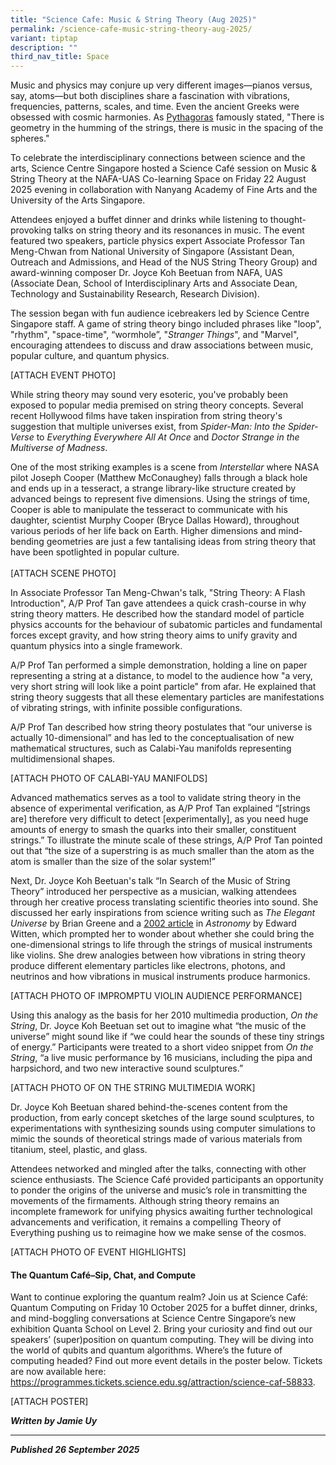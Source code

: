 ```yaml
---
title: "Science Cafe: Music & String Theory (Aug 2025)"
permalink: /science-cafe-music-string-theory-aug-2025/
variant: tiptap
description: ""
third_nav_title: Space
---
```

<p>Music and physics may conjure up very different images—pianos versus,
say, atoms—but both disciplines share a fascination with vibrations, frequencies,
patterns, scales, and time. Even the ancient Greeks were obsessed with
cosmic harmonies. As <a href="https://www.ams.org/publicoutreach/math-and-music" rel="noopener noreferrer nofollow" target="_blank"><u>Pythagoras</u></a> famously
stated, "There is geometry in the humming of the strings, there is music
in the spacing of the spheres."&nbsp;</p>
<p>To celebrate the interdisciplinary connections between science and the
arts, Science Centre Singapore hosted a Science Café session on Music &amp;
String Theory at the NAFA-UAS Co-learning Space on Friday 22 August 2025
evening in collaboration with Nanyang Academy of Fine Arts and the University
of the Arts Singapore.&nbsp;</p>
<p>Attendees enjoyed a buffet dinner and drinks while listening to thought-provoking
talks on string theory and its resonances in music. The event featured
two speakers, particle physics expert Associate Professor Tan Meng-Chwan
from National University of Singapore (Assistant Dean, Outreach and Admissions,
and Head of the NUS String Theory Group) and award-winning composer Dr.
Joyce Koh Beetuan from NAFA, UAS (Associate Dean, School of Interdisciplinary
Arts and Associate Dean, Technology and Sustainability Research, Research
Division).</p>
<p>The session began with fun audience icebreakers led by Science Centre
Singapore staff. A game of string theory bingo included phrases like "loop",
"rhythm", "space-time", “wormhole”, "<em>Stranger Things</em>", and "Marvel",
encouraging attendees to discuss and draw associations between music, popular
culture, and quantum physics.</p>
<p>[ATTACH EVENT PHOTO]</p>
<p>While string theory may sound very esoteric, you've probably been exposed
to popular media premised on string theory concepts. Several recent Hollywood
films have taken inspiration from string theory's suggestion that multiple
universes exist, from <em>Spider-Man: Into the Spider-Verse</em> to <em>Everything Everywhere All At Once</em> and <em>Doctor Strange in the Multiverse of Madness</em>.&nbsp;</p>
<p>One of the most striking examples is a scene from <em>Interstellar</em> where
NASA pilot Joseph Cooper (Matthew McConaughey) falls through a black hole
and ends up in a tesseract, a strange library-like structure created by
advanced beings to represent five dimensions. Using the strings of time,
Cooper is able to manipulate the tesseract to communicate with his daughter,
scientist Murphy Cooper (Bryce Dallas Howard), throughout various periods
of her life back on Earth. Higher dimensions and mind-bending geometries
are just a few tantalising ideas from string theory that have been spotlighted
in popular culture.
<br>
<br>[ATTACH SCENE PHOTO]</p>
<p>In Associate Professor Tan Meng-Chwan's talk, "String Theory: A Flash
Introduction", A/P Prof Tan gave attendees a quick crash-course in why
string theory matters. He described how the standard model of particle
physics accounts for the behaviour of subatomic particles and fundamental
forces except gravity, and how string theory aims to unify gravity and
quantum physics into a single framework.&nbsp;</p>
<p>A/P Prof Tan performed a simple demonstration, holding a line on paper
representing a string at a distance, to model to the audience how "a very,
very short string will look like a point particle" from afar. He explained
that string theory suggests that all these elementary particles are manifestations
of vibrating strings, with infinite possible configurations.&nbsp;</p>
<p>A/P Prof Tan described how string theory postulates that “our universe
is actually 10-dimensional” and has led to the conceptualisation of new
mathematical structures, such as Calabi-Yau manifolds representing multidimensional
shapes.&nbsp;</p>
<p>[ATTACH PHOTO OF CALABI-YAU MANIFOLDS]</p>
<p>Advanced mathematics serves as a tool to validate string theory in the
absence of experimental verification, as A/P Prof Tan explained “[strings
are] therefore very difficult to detect [experimentally], as you need huge
amounts of energy to smash the quarks into their smaller, constituent strings.”
To illustrate the minute scale of these strings, A/P Prof Tan pointed out
that “the size of a superstring is as much smaller than the atom as the
atom is smaller than the size of the solar system!”</p>
<p>Next, Dr. Joyce Koh Beetuan's talk “In Search of the Music of String Theory”
introduced her perspective as a musician, walking attendees through her
creative process translating scientific theories into sound. She discussed
her early inspirations from science writing such as <em>The Elegant Universe </em>by
Brian Greene and a <a href="https://www.ias.edu/sites/default/files/sns/string(3).pdf" rel="noopener noreferrer nofollow" target="_blank"><u>2002 article</u></a> in <em>Astronomy </em>by
Edward Witten, which prompted her to wonder about whether she could bring
the one-dimensional strings to life through the strings of musical instruments
like violins. She drew analogies between how vibrations in string theory
produce different elementary particles like electrons, photons, and neutrinos
and how vibrations in musical instruments produce harmonics.&nbsp;</p>
<p>[ATTACH PHOTO OF IMPROMPTU VIOLIN AUDIENCE PERFORMANCE]</p>
<p>Using this analogy as the basis for her 2010 multimedia production, <em>On the String</em>,
Dr. Joyce Koh Beetuan set out to imagine what “the music of the universe”
might sound like if “we could hear the sounds of these tiny strings of
energy.” Participants were treated to a short video snippet from <em>On the String</em>,
“a live music performance by 16 musicians, including the pipa and harpsichord,
and two new interactive sound sculptures.”&nbsp;</p>
<p>[ATTACH PHOTO OF ON THE STRING MULTIMEDIA WORK]</p>
<p>Dr. Joyce Koh Beetuan shared behind-the-scenes content from the production,
from early concept sketches of the large sound sculptures, to experimentations
with synthesizing sounds using computer simulations to mimic the sounds
of theoretical strings made of various materials from titanium, steel,
plastic, and glass.&nbsp;</p>
<p>Attendees networked and mingled after the talks, connecting with other
science enthusiasts. The Science Café provided participants an opportunity
to ponder the origins of the universe and music’s role in transmitting
the movements of the firmaments. Although string theory remains an incomplete
framework for unifying physics awaiting further technological advancements
and verification, it remains a compelling Theory of Everything pushing
us to reimagine how we make sense of the cosmos.&nbsp;</p>
<p>[ATTACH PHOTO OF EVENT HIGHLIGHTS]</p>
<h4><strong>The Quantum Café–Sip, Chat, and Compute</strong></h4>
<p>Want to continue exploring the quantum realm? Join us at Science Café:
Quantum Computing on Friday 10 October 2025 for a buffet dinner, drinks,
and mind-boggling conversations at Science Centre Singapore’s new exhibition
Quanta School on Level 2. Bring your curiosity and find out our speakers’
(super)position on quantum computing. They will be diving into the world
of qubits and quantum algorithms. Where’s the future of computing headed?
Find out more event details in the poster below. Tickets are now available
here: <a href="https://www.ams.org/publicoutreach/math-and-music" rel="noopener noreferrer nofollow" target="_blank"><u>https://programmes.tickets.science.edu.sg/attraction/science-caf-58833</u></a>.&nbsp;</p>
<p>[ATTACH POSTER]</p>
<p><strong><em>Written by Jamie Uy</em></strong>
</p>
<hr>
<p><strong><em>Published 26 September 2025</em></strong>
</p>